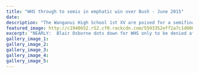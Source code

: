 ```yaml
---
title: "WHS through to semis in emphatic win over Bush - June 2015"
date: 
description: "The Wanganui High School 1st XV are poised for a semifinal spot in the Manawatu Colts competition after dispatching Bush 29-12 in their first home game of the season on Saturday."
featured_image: http://c1940652.r52.cf0.rackcdn.com/5593352eff2a7c1d00000222/Rugby-Blair-Osbourne-30.6.15.jpg
excerpt: "NEARLY:  Blair Osborne dots down for WHS only to be denied after a knock-on during his school's 29-12 win over Bush in Wanganui on Saturday."
gallery_image_1: 
gallery_image_2: 
gallery_image_3: 
gallery_image_4: 
gallery_image_5: 
---
```

